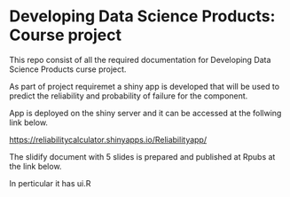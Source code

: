 # Developing Data Science Products: Course project   

This repo consist of all the required documentation for Developing Data Science Products curse project.   

As part of project requiremet a shiny app is developed that will be used to predict the reliability and probability of failure  for the component.   

App is deployed on the shiny server and it can be accessed at the follwing link below.

<https://reliabilitycalculator.shinyapps.io/Reliabilityapp/>

The slidify document with 5 slides is prepared and published at Rpubs at the link below.   




In perticular it has ui.R 
